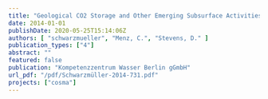 ```yaml
---
title: "Geological CO2 Storage and Other Emerging Subsurface Activities – Countermeasures against risks arising from shale gas exploration"
date: 2014-01-01
publishDate: 2020-05-25T15:14:06Z
authors: [ "schwarzmueller", "Menz, C.", "Stevens, D." ]
publication_types: ["4"]
abstract: ""
featured: false
publication: "Kompetenzzentrum Wasser Berlin gGmbH"
url_pdf: "/pdf/Schwarzmüller-2014-731.pdf"
projects: ["cosma"]
---
```


